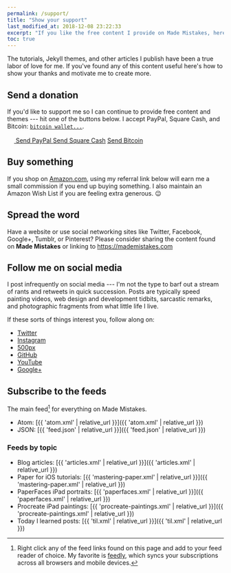 ```yaml
---
permalink: /support/
title: "Show your support"
last_modified_at: 2018-12-08 23:22:33
excerpt: "If you like the free content I provide on Made Mistakes, here's how to show your thanks and motivate me to create more of it."
toc: true
---
```


The tutorials, Jekyll themes, and other articles I publish have been a true labor of love for me. If you've found any of this content useful here's how to show your thanks and motivate me to create more.

## Send a donation

If you'd like to support me so I can continue to provide free content and themes --- hit one of the buttons below. I accept PayPal, Square Cash, and Bitcoin: [`bitcoin wallet...`](/assets/images/bitcoin-qr.png "Bitcoin QR code").

<p markdown="0">
  <a href="https://www.paypal.me/mmistakes" onclick="ga('send', 'event', 'link', 'click', 'Send PayPal');" class="btn">
    <svg class="icon icon--paypal" width="16px" height="16px"><use xlink:href="{{ 'icons.svg#icon-paypal' | prepend: 'assets/icons/' | relative_url }}"></use></svg> Send PayPal
  </a>
  <a href="https://cash.me/$mmistakes" onclick="ga('send', 'event', 'link', 'click', 'Send Square Cash');" class="btn">Send Square Cash</a>
  <a href="/assets/images/bitcoin-qr.png" onclick="ga('send', 'event', 'link', 'click', 'Send Bitcoin');" class="btn" title="1KvHBVXcbeWhwcSRJQdcwVsUZBYnyH5enw">Send Bitcoin</a>
</p>

## Buy something

If you shop on [Amazon.com](#), using my referral link below will earn me a small commission if you end up buying something. I also maintain an Amazon Wish List if you are feeling extra generous. :wink:

<!-- <div markdown="0" class="btn--group">
  <a href="#" onclick="ga('send', 'event', 'link', 'click', 'Shop Amazon');" class="btn">
    <svg class="icon icon--amazon" width="16px" height="16px"><use xlink:href="{{ 'icons.svg#icon-amazon' | prepend: 'assets/icons/' | relative_url }}"></use></svg> Shop Amazon
  </a>
  <a href="#" onclick="ga('send', 'event', 'link', 'click', 'Amazon Wish List');" class="btn">
    <svg class="icon icon--amazon" width="16px" height="16px"><use xlink:href="{{ 'icons.svg#icon-amazon' | prepend: 'assets/icons/' | relative_url }}"></use></svg> My Amazon Wish List
  </a>
</div> -->

## Spread the word

Have a website or use social networking sites like Twitter, Facebook, Google+, Tumblr, or Pinterest? Please consider sharing the content found on **Made Mistakes** or linking to <https://mademistakes.com>

## Follow me on social media

I post infrequently on social media --- I'm not the type to barf out a stream of rants and retweets in quick succession. Posts are typically speed painting videos, web design and development tidbits, sarcastic remarks, and photographic fragments from what little life I live.

If these sorts of things interest you, follow along on:

- [Twitter](https://twitter.com/freefall0)
- [Instagram](https://instagram.com/drtom0/)
- [500px](https://500px.com/drtom)
- [GitHub](https://github.com/freefallcid)
- [YouTube](https://www.youtube.com/channel/UC8OnWO2vi6BWW0L5lBDfT7Q)
- [Google+](https://plus.google.com/u/0/101846141042824192145)

## Subscribe to the feeds

The main feed[^feed] for everything on Made Mistakes.

- Atom: [{{ 'atom.xml' | relative_url }}]({{ 'atom.xml' | relative_url }})
- JSON: [{{ 'feed.json' | relative_url }}]({{ 'feed.json' | relative_url }})

### Feeds by topic

- Blog articles: [{{ 'articles.xml' | relative_url }}]({{ 'articles.xml' | relative_url }})
- Paper for iOS tutorials: [{{ 'mastering-paper.xml' | relative_url }}]({{ 'mastering-paper.xml' | relative_url }})
- PaperFaces iPad portraits: [{{ 'paperfaces.xml' | relative_url }}]({{ 'paperfaces.xml' | relative_url }})
- Procreate iPad paintings: [{{ 'procreate-paintings.xml' | relative_url }}]({{ 'procreate-paintings.xml' | relative_url }})
- Today I learned posts: [{{ 'til.xml' | relative_url }}]({{ 'til.xml' | relative_url }})

[^feed]: Right click any of the feed links found on this page and add to your feed reader of choice. My favorite is [feedly](https://feedly.com), which syncs your subscriptions across all browsers and mobile devices.
